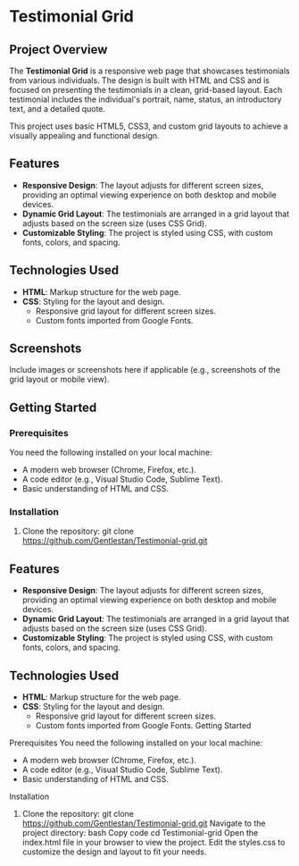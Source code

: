 # Testimonial Grid

## Project Overview
The **Testimonial Grid** is a responsive web page that showcases testimonials from various individuals. The design is built with HTML and CSS and is focused on presenting the testimonials in a clean, grid-based layout. Each testimonial includes the individual's portrait, name, status, an introductory text, and a detailed quote. 

This project uses basic HTML5, CSS3, and custom grid layouts to achieve a visually appealing and functional design.

## Features
- **Responsive Design**: The layout adjusts for different screen sizes, providing an optimal viewing experience on both desktop and mobile devices.
- **Dynamic Grid Layout**: The testimonials are arranged in a grid layout that adjusts based on the screen size (uses CSS Grid).
- **Customizable Styling**: The project is styled using CSS, with custom fonts, colors, and spacing.

## Technologies Used
- **HTML**: Markup structure for the web page.
- **CSS**: Styling for the layout and design.
  - Responsive grid layout for different screen sizes.
  - Custom fonts imported from Google Fonts.

## Screenshots
Include images or screenshots here if applicable (e.g., screenshots of the grid layout or mobile view).

## Getting Started

### Prerequisites
You need the following installed on your local machine:
- A modern web browser (Chrome, Firefox, etc.).
- A code editor (e.g., Visual Studio Code, Sublime Text).
- Basic understanding of HTML and CSS.

### Installation
1. Clone the repository:
   git clone https://github.com/Gentlestan/Testimonial-grid.git

## Features
- **Responsive Design**: The layout adjusts for different screen sizes, providing an optimal viewing experience on both desktop and mobile devices.
- **Dynamic Grid Layout**: The testimonials are arranged in a grid layout that adjusts based on the screen size (uses CSS Grid).
- **Customizable Styling**: The project is styled using CSS, with custom fonts, colors, and spacing.

## Technologies Used
- **HTML**: Markup structure for the web page.
- **CSS**: Styling for the layout and design.
  - Responsive grid layout for different screen sizes.
  - Custom fonts imported from Google Fonts.
 Getting Started

 Prerequisites
You need the following installed on your local machine:
- A modern web browser (Chrome, Firefox, etc.).
- A code editor (e.g., Visual Studio Code, Sublime Text).
- Basic understanding of HTML and CSS.

 Installation
1. Clone the repository:
   git clone https://github.com/Gentlestan/Testimonial-grid.git
Navigate to the project directory:
bash
Copy code
cd Testimonial-grid
Open the index.html file in your browser to view the project.
Edit the styles.css to customize the design and layout to fit your needs.
